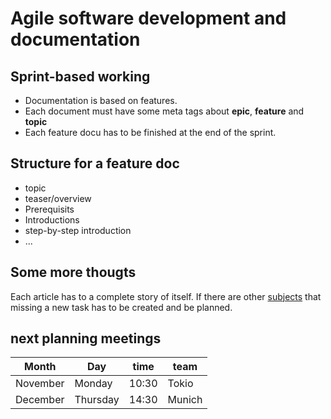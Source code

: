 # Agile software development and documentation

## Sprint-based working

* Documentation is based on features.
* Each document must have some meta tags about **epic**, **feature** and **topic**
* Each feature docu has to be finished at the end of the sprint.

## Structure for a feature doc

* topic
* teaser/overview
* Prerequisits
* Introductions
* step-by-step introduction
* ...

## Some more thougts
Each article has to a complete story of itself. If there are other [subjects](http://www.google.de) that missing a new task has to be created and be planned. 

## next planning meetings

| Month | Day | time | team |
| --- | --- | :---: | --- |
| November | Monday | 10:30 | Tokio |
| December | Thursday | 14:30 | Munich | 
